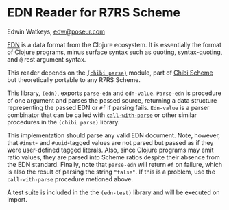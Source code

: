 # EDN Reader for R7RS Scheme

Edwin Watkeys, edw@poseur.com

[EDN](https://github.com/edn-format/edn) is a data format from the
Clojure ecosystem. It is essentially the format of Clojure programs,
minus surface syntax such as quoting, syntax-quoting, and `@` rest
argument syntax.

This reader depends on the [`(chibi
parse)`](http://synthcode.com/scheme/chibi/lib/chibi/parse.html)
module, part of [Chibi Scheme](http://synthcode.com/wiki/chibi-scheme)
but theoretically portable to any R7RS Scheme.

This library, `(edn)`, exports `parse-edn` and
`edn-value`. `Parse-edn` is procedure of one argument and parses the
passed source, returning a data structure representing the passed EDN
or `#f` if parsing fails. `Edn-value` is a parser combinator that can
be called with
[`call-with-parse`](http://synthcode.com/scheme/chibi/lib/chibi/parse.html#h3_call-with-parse)
or other similar procedures in the `(chibi parse)` library.

This implementation should parse any valid EDN document. Note,
however, that `#inst`- and `#uuid`-tagged values are not parsed but
passed as if they were user-defined tagged literals. Also, since
Clojure programs may emit ratio values, they are parsed into Scheme
ratios despite their absence from the EDN standard. Finally, note that
`parse-edn` will return `#f` on failure, which is also the result of
parsing the string `"false"`. If this is a problem, use the
`call-with-parse` procedure metioned above.

A test suite is included in the the `(edn-test)` library and will be
executed on import.
